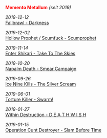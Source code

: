 <span style="color:red">**Memento Metallum**</span> _(seit 2019)_

_2019-12-12_<br>[Fallbrawl - Darkness](fb-d.md)

_2019-12-02_<br>[Hollow Prophet / Scumfuck - Scumprophet](hps-sp.md)

_2019-11-14_<br>[Enter Shikari - Take To The Skies](es-ttts.md)

_2019-10-20_<br>[Napalm Death - Smear Campaign](nd-sc.md)

_2019-09-26_<br>[Ice Nine Kills - The Silver Scream](ink-ss.md)

_2019-06-01_<br>[Torture Killer - Swarm!](tk-s.md)

_2019-01-27_<br>[Within Destruction - D E A T H W I S H](wd-dw.md)

_2019-01-15_<br>[Operation Cunt Destroyer - Slam Before Time](ocd-sbt.md)
